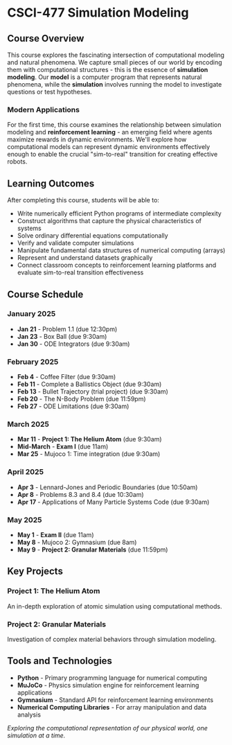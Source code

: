 # CSCI-477 Simulation Modeling

## Course Overview

This course explores the fascinating intersection of computational modeling and natural phenomena. We capture small pieces of our world by encoding them with computational structures - this is the essence of **simulation modeling**. Our **model** is a computer program that represents natural phenomena, while the **simulation** involves running the model to investigate questions or test hypotheses.

### Modern Applications

For the first time, this course examines the relationship between simulation modeling and **reinforcement learning** - an emerging field where agents maximize rewards in dynamic environments. We'll explore how computational models can represent dynamic environments effectively enough to enable the crucial "sim-to-real" transition for creating effective robots.

## Learning Outcomes

After completing this course, students will be able to:

- Write numerically efficient Python programs of intermediate complexity
- Construct algorithms that capture the physical characteristics of systems
- Solve ordinary differential equations computationally
- Verify and validate computer simulations
- Manipulate fundamental data structures of numerical computing (arrays)
- Represent and understand datasets graphically
- Connect classroom concepts to reinforcement learning platforms and evaluate sim-to-real transition effectiveness

## Course Schedule

### January 2025
- **Jan 21** - Problem 1.1 (due 12:30pm)
- **Jan 23** - Box Ball (due 9:30am)
- **Jan 30** - ODE Integrators (due 9:30am)

### February 2025
- **Feb 4** - Coffee Filter (due 9:30am)
- **Feb 11** - Complete a Ballistics Object (due 9:30am)
- **Feb 13** - Bullet Trajectory (trial project) (due 9:30am)
- **Feb 20** - The N-Body Problem (due 11:59pm)
- **Feb 27** - ODE Limitations (due 9:30am)

### March 2025
- **Mar 11** - **Project 1: The Helium Atom** (due 9:30am)
- **Mid-March** - **Exam I** (due 11am)
- **Mar 25** - Mujoco 1: Time integration (due 9:30am)

### April 2025
- **Apr 3** - Lennard-Jones and Periodic Boundaries (due 10:50am)
- **Apr 8** - Problems 8.3 and 8.4 (due 10:30am)
- **Apr 17** - Applications of Many Particle Systems Code (due 9:30am)

### May 2025
- **May 1** - **Exam II** (due 11am)
- **May 8** - Mujoco 2: Gymnasium (due 8am)
- **May 9** - **Project 2: Granular Materials** (due 11:59pm)

## Key Projects

### Project 1: The Helium Atom
An in-depth exploration of atomic simulation using computational methods.

### Project 2: Granular Materials
Investigation of complex material behaviors through simulation modeling.

## Tools and Technologies

- **Python** - Primary programming language for numerical computing
- **MuJoCo** - Physics simulation engine for reinforcement learning applications
- **Gymnasium** - Standard API for reinforcement learning environments
- **Numerical Computing Libraries** - For array manipulation and data analysis

*Exploring the computational representation of our physical world, one simulation at a time.*
